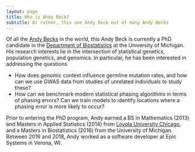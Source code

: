 ```yaml
---
layout: page
title: Who is Andy Beck?
subtitle: Or rather, this one Andy Beck out of many Andy Becks
---
```


Of all the [Andy Becks](https://www.google.com/search?q=Andy%20Beck) in the world, this Andy Beck is currently a PhD candidate in the [Department of Biostatistics](https://sph.umich.edu/biostat/index.html) at the University of Michigan. His research interests lie in the intersection of statistical genetics, population genetics, and genomics. In particular, he has been interested in addressing the questions

- How does genomic context influence germline mutation rates, and how can we use GWAS data from studies of unrelated individuals to study these?
- How can we benchmark modern statistical phasing algorithms in terms of phasing errors? Can we train models to identify locations where a phasing error is more likely to occur?

Prior to entering the PhD program, Andy earned a BS in Mathematics (2013) and Masters in Applied Statistics (2014) from [Loyola University Chicago](https://luc.edu), and a Masters in Biostatistics (2016) from the University of Michigan. Between 2016 and 2018, Andy worked as a software developer at Epic Systems in Verona, WI. 